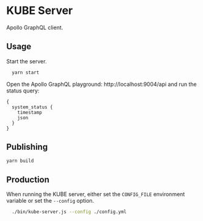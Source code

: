 # KUBE Server

Apollo GraphQL client.

## Usage

Start the server.

```bash
  yarn start  
```

Open the Apollo GraphQL playground: http://localhost:9004/api and run the status query:

```
{
  system_status {
    timestamp
    json
  }
}
```

## Publishing

```
yarn build

```

## Production

When running the KUBE server, either set the `CONFIG_FILE` environment variable or set the `--config` option.

```bash
  ./bin/kube-server.js --config ./config.yml
```
